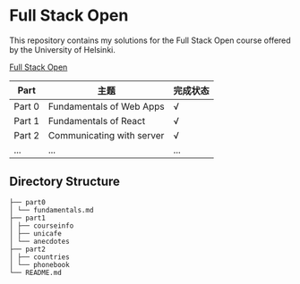 # Full Stack Open

This repository contains my solutions for the Full Stack Open course offered by the University of Helsinki.

[Full Stack Open](https://fullstackopen.com/)

| Part   | 主题                      | 完成状态 |
| ------ | ------------------------- | -------- |
| Part 0 | Fundamentals of Web Apps  | √       |
| Part 1 | Fundamentals of React     | √       |
| Part 2 | Communicating with server | √       |
| ...    | ...                       | ...      |

## Directory Structure

```
├── part0
│ └── fundamentals.md
├── part1
│ ├── courseinfo
│ ├── unicafe
│ └── anecdotes
├── part2
│ ├── countries
│ └── phonebook
└── README.md
```
